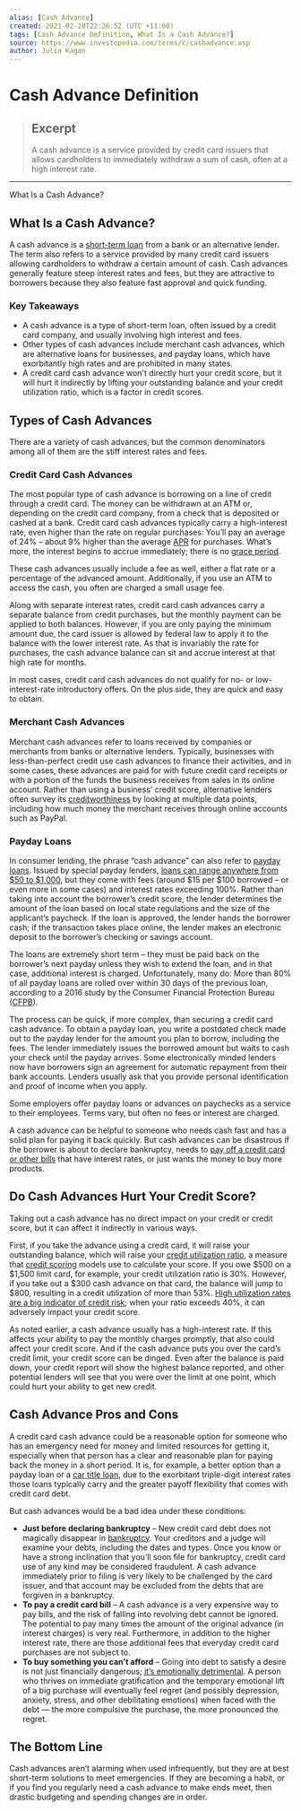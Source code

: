 ```yaml
---
alias: [Cash Advance]
created: 2021-02-28T22:26:52 (UTC +11:00)
tags: [Cash Advance Definition, What Is a Cash Advance?]
source: https://www.investopedia.com/terms/c/cashadvance.asp
author: Julia Kagan
---
```


# Cash Advance Definition

> ## Excerpt
> A cash advance is a service provided by credit card issuers that allows cardholders to immediately withdraw a sum of cash, often at a high interest rate.

---

What Is a Cash Advance?
## What Is a Cash Advance?

A cash advance is a [short-term loan](https://www.investopedia.com/terms/s/shorttermdebt.asp) from a bank or an alternative lender. The term also refers to a service provided by many credit card issuers allowing cardholders to withdraw a certain amount of cash. Cash advances generally feature steep interest rates and fees, but they are attractive to borrowers because they also feature fast approval and quick funding.

### Key Takeaways

-   A cash advance is a type of short-term loan, often issued by a credit card company, and usually involving high interest and fees.
-   Other types of cash advances include merchant cash advances, which are alternative loans for businesses, and payday loans, which have exorbitantly high rates and are prohibited in many states.
-   A credit card cash advance won't directly hurt your credit score, but it will hurt it indirectly by lifting your outstanding balance and your credit utilization ratio, which is a factor in credit scores.

## Types of Cash Advances

There are a variety of cash advances, but the common denominators among all of them are the stiff interest rates and fees.

### Credit Card Cash Advances

The most popular type of cash advance is borrowing on a line of credit through a credit card. The money can be withdrawn at an ATM or, depending on the credit card company, from a check that is deposited or cashed at a bank. Credit card cash advances typically carry a high-interest rate, even higher than the rate on regular purchases: You’ll pay an average of 24% – about 9% higher than the average [APR](https://www.investopedia.com/terms/a/apr.asp) for purchases. What’s more, the interest begins to accrue immediately; there is no [grace period](https://www.investopedia.com/terms/g/grace_period.asp).

These cash advances usually include a fee as well, either a flat rate or a percentage of the advanced amount. Additionally, if you use an ATM to access the cash, you often are charged a small usage fee.

Along with separate interest rates, credit card cash advances carry a separate balance from credit purchases, but the monthly payment can be applied to both balances. However, if you are only paying the minimum amount due, the card issuer is allowed by federal law to apply it to the balance with the lower interest rate. As that is invariably the rate for purchases, the cash advance balance can sit and accrue interest at that high rate for months.

In most cases, credit card cash advances do not qualify for no- or low-interest-rate introductory offers. On the plus side, they are quick and easy to obtain.

### Merchant Cash Advances

Merchant cash advances refer to loans received by companies or merchants from banks or alternative lenders. Typically, businesses with less-than-perfect credit use cash advances to finance their activities, and in some cases, these advances are paid for with future credit card receipts or with a portion of the funds the business receives from sales in its online account. Rather than using a business’ credit score, alternative lenders often survey its [creditworthiness](https://www.investopedia.com/terms/c/credit-worthiness.asp) by looking at multiple data points, including how much money the merchant receives through online accounts such as PayPal.

### Payday Loans

In consumer lending, the phrase “cash advance” can also refer to [payday loans](https://www.investopedia.com/terms/p/payday-loans.asp). Issued by special payday lenders, [loans can range anywhere from $50 to $1,000](https://www.investopedia.com/best-small-personal-loans-4797188), but they come with fees (around $15 per $100 borrowed – or even more in some cases) and interest rates exceeding 100%. Rather than taking into account the borrower’s credit score, the lender determines the amount of the loan based on local state regulations and the size of the applicant’s paycheck. If the loan is approved, the lender hands the borrower cash; if the transaction takes place online, the lender makes an electronic deposit to the borrower’s checking or savings account.

The loans are extremely short term – they must be paid back on the borrower’s next payday unless they wish to extend the loan, and in that case, additional interest is charged. Unfortunately, many do: More than 80% of all payday loans are rolled over within 30 days of the previous loan, according to a 2016 study by the Consumer Financial Protection Bureau ([CFPB](https://www.investopedia.com/terms/c/consumer-financial-protection-bureau-cfpb.asp)).

The process can be quick, if more complex, than securing a credit card cash advance. To obtain a payday loan, you write a postdated check made out to the payday lender for the amount you plan to borrow, including the fees. The lender immediately issues the borrowed amount but waits to cash your check until the payday arrives. Some electronically minded lenders now have borrowers sign an agreement for automatic repayment from their bank accounts. Lenders usually ask that you provide personal identification and proof of income when you apply.

Some employers offer payday loans or advances on paychecks as a service to their employees. Terms vary, but often no fees or interest are charged.

A cash advance can be helpful to someone who needs cash fast and has a solid plan for paying it back quickly. But cash advances can be disastrous if the borrower is about to declare bankruptcy, needs to [pay off a credit card or other bills](https://www.investopedia.com/best-personal-loans-for-debt-consolidation-4779764) that have interest rates, or just wants the money to buy more products.

## Do Cash Advances Hurt Your Credit Score?

Taking out a cash advance has no direct impact on your credit or credit score, but it can affect it indirectly in various ways.

First, if you take the advance using a credit card, it will raise your outstanding balance, which will raise your [credit utilization ratio](https://www.investopedia.com/terms/c/credit-utilization-rate.asp), a measure that [credit scoring](https://www.investopedia.com/terms/c/credit_scoring.asp) models use to calculate your score. If you owe $500 on a $1,500 limit card, for example, your credit utilization ratio is 30%. However, if you take out a $300 cash advance on that card, the balance will jump to $800, resulting in a credit utilization of more than 53%. [High utilization rates are a big indicator of credit risk](https://www.investopedia.com/ask/answers/040715/how-does-your-checking-account-affect-your-credit-score.asp); when your ratio exceeds 40%, it can adversely impact your credit score.

As noted earlier, a cash advance usually has a high-interest rate. If this affects your ability to pay the monthly charges promptly, that also could affect your credit score. And if the cash advance puts you over the card’s credit limit, your credit score can be dinged. Even after the balance is paid down, your credit report will show the highest balance reported, and other potential lenders will see that you were over the limit at one point, which could hurt your ability to get new credit.

## Cash Advance Pros and Cons

A credit card cash advance could be a reasonable option for someone who has an emergency need for money and limited resources for getting it, especially when that person has a clear and reasonable plan for paying back the money in a short period. It is, for example, a better option than a payday loan or a [car title loan](https://www.investopedia.com/terms/c/car-title-loan.asp), due to the exorbitant triple-digit interest rates those loans typically carry and the greater payoff flexibility that comes with credit card debt.

But cash advances would be a bad idea under these conditions:

-   **Just before declaring bankruptcy** – New credit card debt does not magically disappear in [bankruptcy](https://www.investopedia.com/articles/personal-finance/100714/when-declare-bankruptcy.asp). Your creditors and a judge will examine your debts, including the dates and types. Once you know or have a strong inclination that you’ll soon file for bankruptcy, credit card use of any kind may be considered fraudulent. A cash advance immediately prior to filing is very likely to be challenged by the card issuer, and that account may be excluded from the debts that are forgiven in a bankruptcy. 
-   **To pay a credit card bill** – A cash advance is a very expensive way to pay bills, and the risk of falling into revolving debt cannot be ignored. The potential to pay many times the amount of the original advance (in interest charges) is very real. Furthermore, in addition to the higher interest rate, there are those additional fees that everyday credit card purchases are not subject to.
-   **To buy something you can’t afford** – Going into debt to satisfy a desire is not just financially dangerous; [it’s emotionally detrimental](https://www.investopedia.com/articles/pf/08/emotional-spending.asp). A person who thrives on immediate gratification and the temporary emotional lift of a big purchase will eventually feel regret (and possibly depression, anxiety, stress, and other debilitating emotions) when faced with the debt — the more compulsive the purchase, the more pronounced the regret. 

## The Bottom Line

Cash advances aren’t alarming when used infrequently, but they are at best short-term solutions to meet emergencies. If they are becoming a habit, or if you find you regularly need a cash advance to make ends meet, then drastic budgeting and spending changes are in order.
